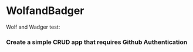 # WolfandBadger
Wolf and Wadger test:

### Create a simple CRUD app that requires Github Authentication 
